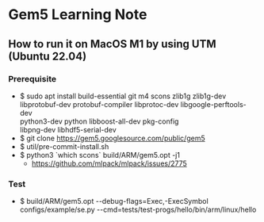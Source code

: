 # Gem5 Learning Note

## How to run it on MacOS M1 by using UTM (Ubuntu 22.04)

### Prerequisite
- $ sudo apt install build-essential git m4 scons zlib1g zlib1g-dev \
    libprotobuf-dev protobuf-compiler libprotoc-dev libgoogle-perftools-dev \
    python3-dev python libboost-all-dev pkg-config \
    libpng-dev libhdf5-serial-dev
- $ git clone https://gem5.googlesource.com/public/gem5
- $ util/pre-commit-install.sh
- $ python3 \`which scons\` build/ARM/gem5.opt -j1
  - https://github.com/mlpack/mlpack/issues/2775                                                                

### Test                                                              
- $ build/ARM/gem5.opt --debug-flags=Exec,-ExecSymbol configs/example/se.py --cmd=tests/test-progs/hello/bin/arm/linux/hello
